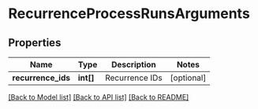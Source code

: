 # RecurrenceProcessRunsArguments

## Properties
Name | Type | Description | Notes
------------ | ------------- | ------------- | -------------
**recurrence_ids** | **int[]** | Recurrence IDs | [optional] 

[[Back to Model list]](../README.md#documentation-for-models) [[Back to API list]](../README.md#documentation-for-api-endpoints) [[Back to README]](../README.md)


